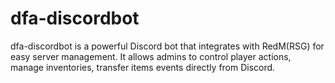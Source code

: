 # dfa-discordbot
dfa-discordbot is a powerful Discord bot that integrates with RedM(RSG) for easy server management. It allows admins to control player actions, manage inventories, transfer items events directly from Discord.
